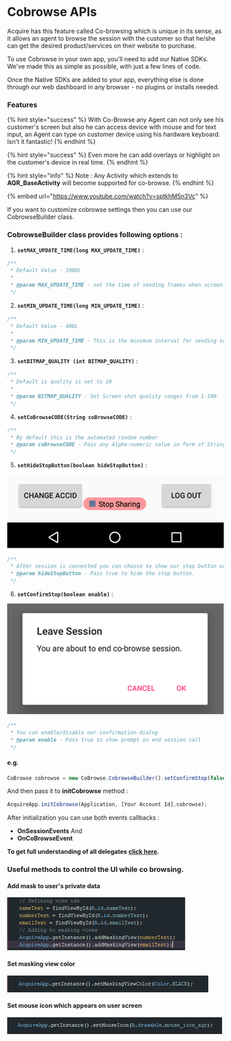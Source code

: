 # Cobrowse APIs

Acquire has this feature called Co-browsing which is unique in its sense, as it allows an agent to browse the session with the customer so that he/she can get the desired product/services on their website to purchase.

To use Cobrowse in your own app, you'll need to add our Native SDKs. We've made this as simple as possible, with just a few lines of code.

Once the Native SDKs are added to your app, everything else is done through our web dashboard in any browser - no plugins or installs needed.

### Features <a id="features"></a>

{% hint style="success" %}
 With Co-Browse any Agent can not only see his customer's screen but also he can access device with mouse and for text input, an Agent can type on customer device using his hardware keyboard. Isn't it fantastic!
{% endhint %}

{% hint style="success" %}
 Even more he can add overlays or highlight on the customer's device in real time.
{% endhint %}

{% hint style="info" %}
Note : Any Activity which extends to **AQR\_BaseActivity** will become supported for co-browse.
{% endhint %}



{% embed url="https://www.youtube.com/watch?v=sptkhM5n3Vc" %}

If you want to customize cobrowse settings then you can use our CobrowseBuilder class.

### CobrowseBuilder class provides following options :

1. **`setMAX_UPDATE_TIME(long MAX_UPDATE_TIME)`** :

```javascript
/**
 * Default Value - 1000L
 *
 * @param MAX_UPDATE_TIME - set the time of sending frames when screen is idle
 */
```

 2. **`setMIN_UPDATE_TIME(long MIN_UPDATE_TIME)`** :

```javascript
/**
 * Default Value - 400L
 *
 * @param MIN_UPDATE_TIME - This is the minimum interval for sending screenshots
 */
```

 3. **`setBITMAP_QUALITY (int BITMAP_QUALITY)`** :

```javascript
/**
 * Default is quality is set to 10
 *
 * @param BITMAP_QUALITY - Set Screen shot quality ranges from 1-100
 */
```

 4. **`setCoBrowseCODE(String coBrowseCODE)`** :

```javascript
/**
 * By default this is the automated random number
 * @param coBrowseCODE - Pass any Alpha-numeric value in form of String
 */
```

 5. **`setHideStopButton(boolean hideStopButton)`** :

![](../.gitbook/assets/android-cobrowse.PNG)

```javascript
/**
 * After session is connected you can choose to show our stop button or not
 * @param hideStopButton - Pass true to hide the stop button.
 */
```

 6. **`setConfirmStop(boolean enable)`** :

![](../.gitbook/assets/android-cobrowse-1.PNG)

```javascript
/**
 * You can enable/disable our confirmation dialog
 * @param enable - Pass true to show prompt on end session call
 */
```

#### e.g.

```javascript
CoBrowse cobrowse = new CoBrowse.CobrowseBuilder().setConfirmStop(false).setBITMAP_QUALITY(10).build();
```

 And then pass it to **initCobrowse** method :

```javascript
AcquireApp.initCobrowse(Application, [Your Account Id],cobrowse);
```

After initialization you can use both events callbacks :

* **OnSessionEvents** And
* **OnCoBrowseEvent**

**To get full understanding of all delegates** [**click here**](acquire-delegates.md)**.**

### **Useful methods to control the UI while co browsing.** 

#### Add mask to user's private data

![](../.gitbook/assets/android-cobrowse-2.PNG)

#### Set masking view color

![](../.gitbook/assets/android-cobrowse-3.PNG)

#### Set mouse icon which appears on user screen 

![](../.gitbook/assets/android-cobrowse-4.PNG)

